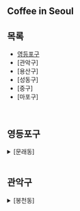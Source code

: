 ## Coffee in Seoul 

## 목록
- [영등포구](#영등포구)
- [관악구]
- [용산구]
- [성동구]
- [중구]
- [마포구]



<br/>

## 영등포구

<details>
<summary>[문래동]</summary>
  
 <br/>
  
| 카페이름 | 위치 | 분위기 | 추천메뉴 | 사진 |
|:------:|:------|:------|:------|:------|
| 포엣룸 | 서울 영등포구 도림로141가길 4 1층 | 아늑한/복/재즈 | 완두콩플랫화이트/바닐라라테 | <img src="images/D2B17F55-F5C4-4B28-90E0-C8743B5ADF14.JPG" width="200"/> |
  
</details>


<br/>

## 관악구

<details>
<summary>[봉천동]</summary>
  
  
  <br/>
  
  | 카페이름 | 위치 | 분위기 | 추천메뉴 | 사진 |
  |:------:|:------|:-------|:------|:------|
  | 에르디 | 서울 관악구 관악로12길 113 | **** | 커스터드 크림 라떼 | <img src="![751FE752-4962-4CF5-BFC3-364B38843C8C](https://user-images.githubusercontent.com/101777355/170294590-9c1309e3-e4cc-46e6-a93a-490c4a0bf9fc.JPG)" width="200"/> |

</details>
